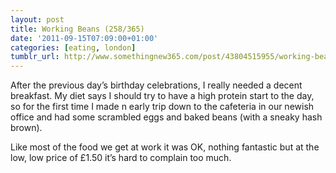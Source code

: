 ```yaml
---
layout: post
title: Working Beans (258/365)
date: '2011-09-15T07:09:00+01:00'
categories: [eating, london]
tumblr_url: http://www.somethingnew365.com/post/43804515955/working-beans-258365
---
```

After the previous day’s birthday celebrations, I really needed a decent breakfast. My diet says I should try to have a high protein start to the day, so for the first time I made n early trip down to the cafeteria in our newish office and had some scrambled eggs and baked beans (with a sneaky hash brown).

Like most of the food we get at work it was OK, nothing fantastic but at the low, low price of £1.50 it’s hard to complain too much.
